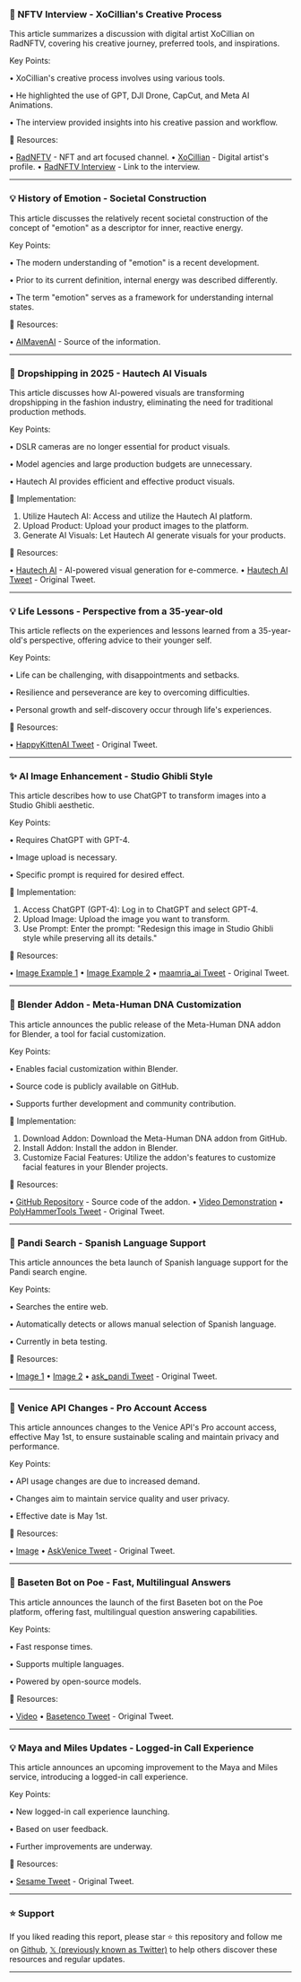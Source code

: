 ### 🤖 NFTV Interview - XoCillian's Creative Process

This article summarizes a discussion with digital artist XoCillian on RadNFTV, covering his creative journey, preferred tools, and inspirations.

Key Points:

• XoCillian's creative process involves using various tools.

• He highlighted the use of GPT, DJI Drone, CapCut, and Meta AI Animations.

• The interview provided insights into his creative passion and workflow.


🔗 Resources:

• [RadNFTV](https://x.com/RadNFTV) -  NFT and art focused channel.
• [XoCillian](https://x.com/theXoCillian) -  Digital artist's profile.
• [RadNFTV Interview](https://x.com/RadNFTV/status/1905998941990064320) -  Link to the interview.


---
### 💡 History of Emotion - Societal Construction

This article discusses the relatively recent societal construction of the concept of "emotion" as a descriptor for inner, reactive energy.

Key Points:

• The modern understanding of "emotion" is a recent development.

• Prior to its current definition, internal energy was described differently.

•  The term "emotion" serves as a framework for understanding internal states.


🔗 Resources:

• [AIMavenAI](https://x.com/aimavenai/status/1906319894334824751) -  Source of the information.


---
### 🚀 Dropshipping in 2025 - Hautech AI Visuals

This article discusses how AI-powered visuals are transforming dropshipping in the fashion industry, eliminating the need for traditional production methods.

Key Points:

•  DSLR cameras are no longer essential for product visuals.

• Model agencies and large production budgets are unnecessary.

• Hautech AI provides efficient and effective product visuals.


🚀 Implementation:

1. Utilize Hautech AI:  Access and utilize the Hautech AI platform.
2. Upload Product: Upload your product images to the platform.
3. Generate AI Visuals: Let Hautech AI generate visuals for your products.


🔗 Resources:

• [Hautech AI](https://t.co/BnKxgOkB7F) - AI-powered visual generation for e-commerce.
• [Hautech AI Tweet](https://x.com/Hautech_AI/status/1906026890546340310) -  Original Tweet.


---
### 💡 Life Lessons -  Perspective from a 35-year-old

This article reflects on the experiences and lessons learned from a 35-year-old's perspective, offering advice to their younger self.

Key Points:

• Life can be challenging, with disappointments and setbacks.

• Resilience and perseverance are key to overcoming difficulties.

• Personal growth and self-discovery occur through life's experiences.


🔗 Resources:

• [HappyKittenAI Tweet](https://x.com/HappyKittenAI/status/1905368832912289976) - Original Tweet.


---
### ✨ AI Image Enhancement - Studio Ghibli Style

This article describes how to use ChatGPT to transform images into a Studio Ghibli aesthetic.


Key Points:

• Requires ChatGPT with GPT-4.

•  Image upload is necessary.

• Specific prompt is required for desired effect.


🚀 Implementation:

1. Access ChatGPT (GPT-4): Log in to ChatGPT and select GPT-4.
2. Upload Image: Upload the image you want to transform.
3. Use Prompt: Enter the prompt: "Redesign this image in Studio Ghibli style while preserving all its details."



🔗 Resources:

• [Image Example 1](https://pbs.twimg.com/media/GnK1R5-XsAA06qJ?format=jpg&name=small)
• [Image Example 2](https://pbs.twimg.com/media/GnK1SjlW0AAN12W?format=jpg&name=small)
• [maamria_ai Tweet](https://x.com/maamria_ai/status/1905785041227075671) - Original Tweet.



---
### 🚀 Blender Addon - Meta-Human DNA Customization

This article announces the public release of the Meta-Human DNA addon for Blender, a tool for facial customization.

Key Points:

• Enables facial customization within Blender.

• Source code is publicly available on GitHub.

•  Supports further development and community contribution.


🚀 Implementation:

1. Download Addon: Download the Meta-Human DNA addon from GitHub.
2. Install Addon: Install the addon in Blender.
3. Customize Facial Features: Utilize the addon's features to customize facial features in your Blender projects.


🔗 Resources:

• [GitHub Repository](https://github.com/poly-hammer/meta-human-dna-addon) -  Source code of the addon.
• [Video Demonstration](https://pbs.twimg.com/tweet_video_thumb/GnKYlJfbcAI3CXW.jpg)
• [PolyHammerTools Tweet](https://x.com/PolyHammerTools/status/1905753821004857373) - Original Tweet.


---
### 🤖 Pandi Search - Spanish Language Support

This article announces the beta launch of Spanish language support for the Pandi search engine.

Key Points:

•  Searches the entire web.

•  Automatically detects or allows manual selection of Spanish language.

•  Currently in beta testing.


🔗 Resources:

• [Image 1](https://pbs.twimg.com/media/GnJOB1IWsAAiMG-?format=jpg&name=small)
• [Image 2](https://pbs.twimg.com/media/GnJOB1IXgAAcxHX?format=jpg&name=small)
• [ask_pandi Tweet](https://x.com/ask_pandi/status/1905671393947111635) - Original Tweet.


---
### 🤖 Venice API Changes - Pro Account Access

This article announces changes to the Venice API's Pro account access, effective May 1st, to ensure sustainable scaling and maintain privacy and performance.

Key Points:

• API usage changes are due to increased demand.

• Changes aim to maintain service quality and user privacy.

•  Effective date is May 1st.


🔗 Resources:

• [Image](https://pbs.twimg.com/media/GnJMv-abgAATYDE?format=jpg&name=small)
• [AskVenice Tweet](https://x.com/AskVenice/status/1905670131747094649) - Original Tweet.


---
### 🚀 Baseten Bot on Poe - Fast, Multilingual Answers

This article announces the launch of the first Baseten bot on the Poe platform, offering fast, multilingual question answering capabilities.

Key Points:

•  Fast response times.

•  Supports multiple languages.

• Powered by open-source models.


🔗 Resources:

• [Video](https://pbs.twimg.com/ext_tw_video_thumb/1905660743329951744/pu/img/cchzWPG6hEHY8p3M.jpg)
• [Basetenco Tweet](https://x.com/basetenco/status/1905660999987822706) - Original Tweet.


---
### 💡 Maya and Miles Updates - Logged-in Call Experience

This article announces an upcoming improvement to the Maya and Miles service, introducing a logged-in call experience.


Key Points:

•  New logged-in call experience launching.

•  Based on user feedback.

•  Further improvements are underway.


🔗 Resources:

• [Sesame Tweet](https://x.com/sesame/status/1905667688560820386) - Original Tweet.


---

### ⭐️ Support

If you liked reading this report, please star ⭐️ this repository and follow me on [Github](https://github.com/Drix10), [𝕏 (previously known as Twitter)](https://x.com/DRIX_10_) to help others discover these resources and regular updates.

---